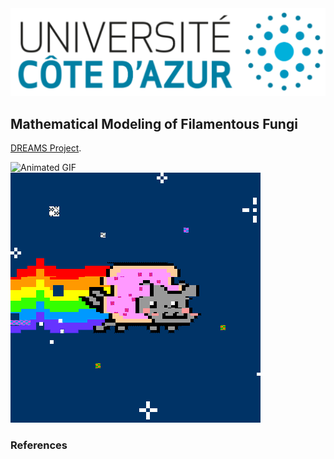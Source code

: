 <img src="images/uca.jpg?raw=true"/>



## Mathematical Modeling of Filamentous Fungi



[DREAMS Project](http://www.dyco.fr/index.php/DREAMS).


<img src="../images/growth.gif" alt="Animated GIF">

<img src="../images/test.gif" alt="Description of your animation" />

### References